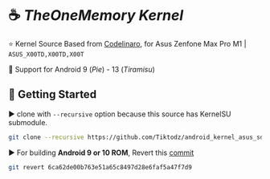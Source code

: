 :coffee: *TheOneMemory Kernel*
==========

:star: Kernel Source Based from [Codelinaro](https://git.codelinaro.org/clo/la/kernel/msm-4.4/-/tree/LA.UM.9.2.r1-03700-SDMxx0.0), for Asus Zenfone Max Pro M1 | `ASUS_X00TD,X00TD,X00T`

:star2: Support for Android 9 (*Pie*) - 13 (*Tiramisu*)

:hammer: Getting Started
---------------

:arrow_forward: clone with `--recursive` option because this source has KernelSU submodule.

```bash
git clone --recursive https://github.com/Tiktodz/android_kernel_asus_sdm636 -b codelinaro-eas
```

:arrow_forward: For building <b>Android 9 or 10 ROM</b>, Revert this [commit](https://github.com/Tiktodz/kernel_asus_sdm636/commit/6ca62de00b763e51a65c8497d28e6faf5a47f7d9)
```bash
git revert 6ca62de00b763e51a65c8497d28e6faf5a47f7d9
```
